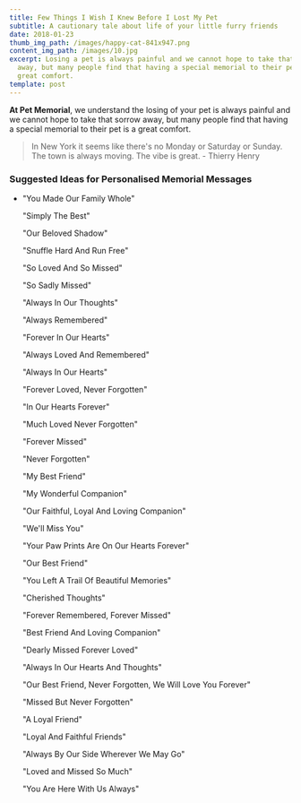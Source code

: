```yaml
---
title: Few Things I Wish I Knew Before I Lost My Pet
subtitle: A cautionary tale about life of your little furry friends
date: 2018-01-23
thumb_img_path: /images/happy-cat-841x947.png
content_img_path: /images/10.jpg
excerpt: Losing a pet is always painful and we cannot hope to take that sorrow
  away, but many people find that having a special memorial to their pet is a
  great comfort.
template: post
---
```

**At Pet Memorial**, we understand the losing of your pet is always painful and we cannot hope to take that sorrow away, but many people find that having a special memorial to their pet is a great comfort. 

> In New York it seems like there's no Monday or Saturday or Sunday. The town is always moving. The vibe is great. - Thierry Henry

### Suggested Ideas for Personalised Memorial Messages

* "You Made Our Family Whole"

  "Simply The Best"

  "Our Beloved Shadow"

  "Snuffle Hard And Run Free"

  "So Loved And So Missed"

  "So Sadly Missed"

  "Always In Our Thoughts"

  "Always Remembered"

  "Forever In Our Hearts"

  "Always Loved And Remembered"

  "Always In Our Hearts"

  "Forever Loved, Never Forgotten"

  "In Our Hearts Forever"

  "Much Loved Never Forgotten"

  "Forever Missed"

  "Never Forgotten"

  "My Best Friend"

  "My Wonderful Companion"

  "Our Faithful, Loyal And Loving Companion"

  "We'll Miss You"

  "Your Paw Prints Are On Our Hearts Forever"

  "Our Best Friend"

  "You Left A Trail Of Beautiful Memories"

  "Cherished Thoughts"

  "Forever Remembered, Forever Missed"

  "Best Friend And Loving Companion"

  "Dearly Missed Forever Loved"

  "Always In Our Hearts And Thoughts"

  "Our Best Friend, Never Forgotten, We Will Love You Forever"

  "Missed But Never Forgotten"

  "A Loyal Friend"

  "Loyal And Faithful Friends"

  "Always By Our Side Wherever We May Go"

  "Loved and Missed So Much"

  "You Are Here With Us Always"